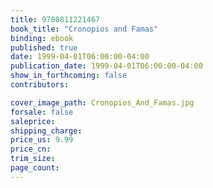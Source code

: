 ```yaml
---
title: 9780811221467
book_title: "Cronopios and Famas"
binding: ebook
published: true
date: 1999-04-01T06:00:00-04:00
publication_date: 1999-04-01T06:00:00-04:00
show_in_forthcoming: false
contributors:

cover_image_path: Cronopios_And_Famas.jpg
forsale: false
saleprice:
shipping_charge:
price_us: 9.99
price_cn:
trim_size:
page_count:
---
```


